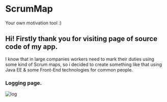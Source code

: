 # ScrumMap
Your own motivation tool :)

## Hi! Firstly thank you for visiting page of source code of my app. 
I know that in large companies workers need to mark their duties using some kind of Scrum maps, so i decided to create something like that using Java EE & some Front-End technologies for common people.

### Logging page.
![log](https://cloud.githubusercontent.com/assets/21280452/24727594/3b075768-1a5f-11e7-8c31-2fa8592f1be1.jpg)
